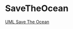 # SaveTheOcean

[UML Save The Ocean](https://github.com/shuohaohuang/SaveTheOcean/blob/master/CramFundation.drawio.png)
